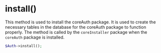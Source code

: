 # install()
This method is used to install the coreAuth package. It is used to create the necessary tables in the database for the coreAuth package to function properly. The method is called by the `coreInstaller` package when the `coreAuth` package is installed.

```php
$Auth->install();
```
